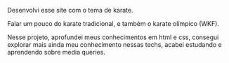 Desenvolvi esse site com o tema de karate.

Falar um pouco do karate tradicional, e também o karate olímpico (WKF).

Nesse projeto, aprofundei meus conhecimentos em html e css, consegui explorar mais ainda meu conhecimento nessas techs, acabei estudando e aprendendo sobre media queries. 

